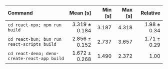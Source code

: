 | Command | Mean [s] | Min [s] | Max [s] | Relative |
|:---|---:|---:|---:|---:|
| `cd react-npx; npm run build` | 3.319 ± 0.184 | 3.187 | 4.318 | 1.98 ± 0.34 |
| `cd react-bun; bun run react-scripts build` | 2.856 ± 0.152 | 2.737 | 3.657 | 1.71 ± 0.29 |
| `cd react-deno; deno-create-react-app build` | 1.672 ± 0.268 | 1.490 | 2.372 | 1.00 |
